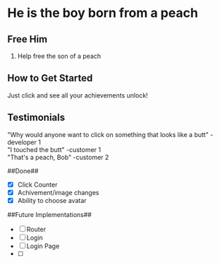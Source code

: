 # He is the boy born from a peach #

## Free Him ##
  1) Help free the son of a peach

## How to Get Started ##
  Just click and see all your achievements unlock!
  
## Testimonials ##
  "Why would anyone want to click on something that looks like a butt" - developer 1<br />
  "I touched the butt" -customer 1<br />
  "That's a peach, Bob" -customer 2<br />

  <!-- "Help me" - Momotaro-->
  <!--  "Why" - normal person -->

##Done##
- [X] Click Counter
- [X] Achivement/image changes
- [X] Ability to choose avatar

##Future Implementations##
- [ ] Router
- [ ] Login
- [ ] Login Page
- [ ] 
